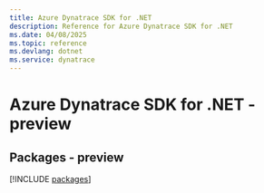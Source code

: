 ```yaml
---
title: Azure Dynatrace SDK for .NET
description: Reference for Azure Dynatrace SDK for .NET
ms.date: 04/08/2025
ms.topic: reference
ms.devlang: dotnet
ms.service: dynatrace
---
```

# Azure Dynatrace SDK for .NET - preview
## Packages - preview
[!INCLUDE [packages](dynatrace-index.md)]